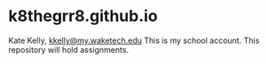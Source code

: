 # k8thegrr8.github.io
Kate Kelly, kkelly@my.waketech.edu
This is my school account.
This repository will hold assignments.